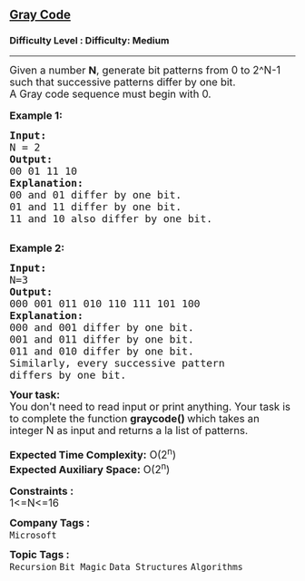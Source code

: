 <h2><a href="https://www.geeksforgeeks.org/problems/gray-code-1611215248/1">Gray Code</a></h2><h3>Difficulty Level : Difficulty: Medium</h3><hr><div class="problems_problem_content__Xm_eO"><div><span style="font-size:18px">Given a number&nbsp;<strong>N</strong>, generate bit patterns from 0 to 2^N-1 such that successive patterns differ by one bit.&nbsp;<br>
A Gray code sequence must begin with 0.</span></div>

<div>&nbsp;</div>

<div><span style="font-size:18px"><strong>Example 1:</strong></span></div>

<pre><span style="font-size:18px"><strong>Input:</strong>
N = 2
<strong>Output: </strong>
00 01 11 10
<strong>Explanation: </strong>
00 and 01 differ by one bit.
01 and 11 differ by one bit.
11 and 10 also differ by one bit.</span></pre>

<div>&nbsp;</div>

<div><span style="font-size:18px"><strong>Example 2:</strong></span></div>

<pre><span style="font-size:18px"><strong>Input:</strong>
N=3
<strong>Output:</strong>
000 001 011 010 110 111 101 100
<strong>Explanation:</strong>
000 and 001 differ by one bit.
001 and 011 differ by one bit.
011 and 010 differ by one bit.
Similarly, every successive pattern 
differs by one bit.</span></pre>

<div><span style="font-size:18px"><strong>Your task:</strong></span></div>

<div><span style="font-size:18px">You don't need to read input or print anything. Your task is to complete the function <strong>graycode() </strong>which takes an integer N as input and returns a la list of patterns.</span></div>

<div>&nbsp;</div>

<div><span style="font-size:18px"><strong>Expected Time Complexity:</strong> O(2<sup>n</sup>)</span></div>

<div><span style="font-size:18px"><strong>Expected Auxiliary Space:</strong>&nbsp;O(2<sup>n</sup>)</span></div>

<div>&nbsp;</div>

<div><span style="font-size:18px"><strong>Constraints :</strong></span></div>

<div><span style="font-size:18px">1&lt;=N&lt;=16</span></div>
</div><p><span style=font-size:18px><strong>Company Tags : </strong><br><code>Microsoft</code>&nbsp;<br><p><span style=font-size:18px><strong>Topic Tags : </strong><br><code>Recursion</code>&nbsp;<code>Bit Magic</code>&nbsp;<code>Data Structures</code>&nbsp;<code>Algorithms</code>&nbsp;